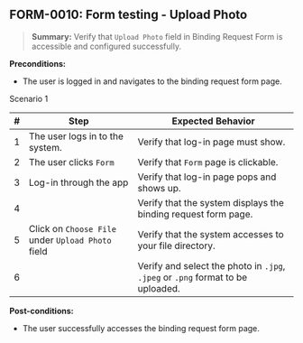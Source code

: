 ## **FORM-0010:** Form testing - Upload Photo

> **Summary:** Verify that `Upload Photo` field in Binding Request Form is accessible and configured successfully.  <br>

**Preconditions:**
- The user is logged in and navigates to the binding request form page.

Scenario 1 

 | \# | Step | Expected Behavior | 
 |----|------|-------------------| 
 |  1 |The user logs in to the system.      | Verify that log-in page must show.   |
 |  2 |The user clicks `Form`      | Verify that `Form` page is clickable.   |
 |  3 |Log-in through the app      | Verify that log-in page pops and shows up.   | 
 |  4 |	| Verify that the system displays the binding request form page.   |   
 |  5 |Click on `Choose File` under `Upload Photo` field	| Verify that the system accesses to your file directory.   |
 |  6 |		| Verify and select the photo in `.jpg`, `.jpeg` or `.png` format to be uploaded.   |   

**Post-conditions:**  
- The user successfully accesses the binding request form page.